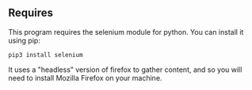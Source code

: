 ## Requires

This program requires the selenium module for python. You can install it using pip:

`pip3 install selenium`

It uses a "headless" version of firefox to gather content, and so you will need to
install Mozilla Firefox on your machine.
